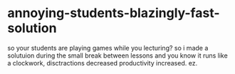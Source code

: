 # annoying-students-blazingly-fast-solution

so your students are playing games while you lecturing? so i made a solutuion during the small break between lessons and you know it runs like a clockwork, disctractions decreased productivity increased. ez. 
